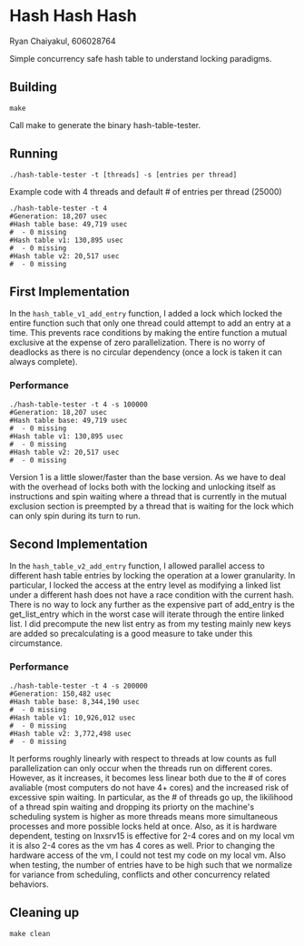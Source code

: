 # Hash Hash Hash

Ryan Chaiyakul, 606028764

Simple concurrency safe hash table to understand locking paradigms.

## Building
```shell
make
```

Call make to generate the binary hash-table-tester.

## Running
```shell
./hash-table-tester -t [threads] -s [entries per thread]
```

Example code with 4 threads and default # of entries per thread (25000)
```shell
./hash-table-tester -t 4
#Generation: 18,207 usec
#Hash table base: 49,719 usec
#  - 0 missing
#Hash table v1: 130,895 usec
#  - 0 missing
#Hash table v2: 20,517 usec
#  - 0 missing
```

## First Implementation
In the `hash_table_v1_add_entry` function, I added a lock which locked the entire function such that only one thread could attempt to add an entry at a time. This prevents race conditions by making the entire function a mutual exclusive at the expense of zero parallelization. There is no worry of deadlocks as there is no circular dependency (once a lock is taken it can always complete).

### Performance
```shell
./hash-table-tester -t 4 -s 100000
#Generation: 18,207 usec
#Hash table base: 49,719 usec
#  - 0 missing
#Hash table v1: 130,895 usec
#  - 0 missing
#Hash table v2: 20,517 usec
#  - 0 missing
```
Version 1 is a little slower/faster than the base version. As we have to deal with the overhead of locks both with the locking and unlocking itself as instructions and spin waiting where a thread that is currently in the mutual exclusion section is preempted by a thread that is waiting for the lock which can only spin during its turn to run.

## Second Implementation
In the `hash_table_v2_add_entry` function, I allowed parallel access to different hash table entries by locking the operation at a lower granularity. In particular, I locked the access at the entry level as modifying a linked list under a different hash does not have a race condition with the current hash. There is no way to lock any further as the expensive part of add_entry is the get_list_entry which in the worst case will iterate through the entire linked list. I did precompute the new list entry as from my testing mainly new keys are added so precalculating is a good measure to take under this circumstance.

### Performance
```shell
./hash-table-tester -t 4 -s 200000
#Generation: 150,482 usec
#Hash table base: 8,344,190 usec
#  - 0 missing
#Hash table v1: 10,926,012 usec
#  - 0 missing
#Hash table v2: 3,772,498 usec
#  - 0 missing
```

It performs roughly linearly with respect to threads at low counts as full parallelization can only occur when the threads run on different cores. However, as it increases, it becomes less linear both due to the # of cores avaliable (most computers do not have 4+ cores) and the increased risk of excessive spin waiting. In particular, as the # of threads go up, the likilihood of a thread spin waiting and dropping its priorty on the machine's scheduling system is higher as more threads means more simultaneous processes and more possible locks held at once. Also, as it is hardware dependent, testing on lnxsrv15 is effective for 2-4 cores and on my local vm it is also 2-4 cores as the vm has 4 cores as well. Prior to changing the hardware access of the vm, I could not test my code on my local vm. Also when testing, the number of entries have to be high such that we normalize for variance from scheduling, conflicts and other concurrency related behaviors.

## Cleaning up
```shell
make clean
```